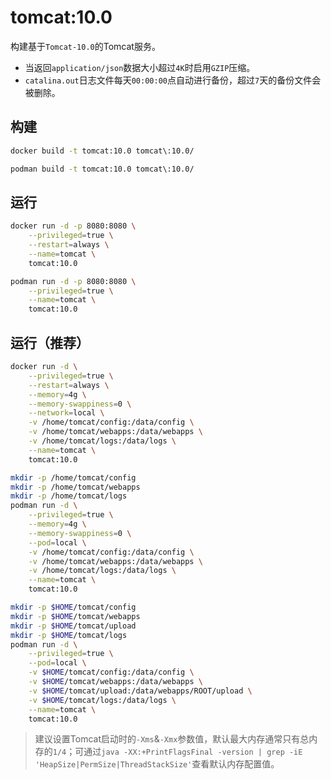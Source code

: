# tomcat:10.0

构建基于`Tomcat-10.0`的Tomcat服务。
- 当返回`application/json`数据大小超过`4K`时启用`GZIP`压缩。
- `catalina.out`日志文件每天`00:00:00`点自动进行备份，超过`7`天的备份文件会被删除。

## 构建
```bash
docker build -t tomcat:10.0 tomcat\:10.0/

podman build -t tomcat:10.0 tomcat\:10.0/
```

## 运行
```bash
docker run -d -p 8080:8080 \
    --privileged=true \
    --restart=always \
    --name=tomcat \
    tomcat:10.0

podman run -d -p 8080:8080 \
    --privileged=true \
    --name=tomcat \
    tomcat:10.0
```

## 运行（推荐）
```bash
docker run -d \
    --privileged=true \
    --restart=always \
    --memory=4g \
    --memory-swappiness=0 \
    --network=local \
    -v /home/tomcat/config:/data/config \
    -v /home/tomcat/webapps:/data/webapps \
    -v /home/tomcat/logs:/data/logs \
    --name=tomcat \
    tomcat:10.0

mkdir -p /home/tomcat/config
mkdir -p /home/tomcat/webapps
mkdir -p /home/tomcat/logs
podman run -d \
    --privileged=true \
    --memory=4g \
    --memory-swappiness=0 \
    --pod=local \
    -v /home/tomcat/config:/data/config \
    -v /home/tomcat/webapps:/data/webapps \
    -v /home/tomcat/logs:/data/logs \
    --name=tomcat \
    tomcat:10.0

mkdir -p $HOME/tomcat/config
mkdir -p $HOME/tomcat/webapps
mkdir -p $HOME/tomcat/upload
mkdir -p $HOME/tomcat/logs
podman run -d \
    --privileged=true \
    --pod=local \
    -v $HOME/tomcat/config:/data/config \
    -v $HOME/tomcat/webapps:/data/webapps \
    -v $HOME/tomcat/upload:/data/webapps/ROOT/upload \
    -v $HOME/tomcat/logs:/data/logs \
    --name=tomcat \
    tomcat:10.0
```

> 建议设置Tomcat启动时的`-Xms`&`-Xmx`参数值，默认最大内存通常只有总内存的`1/4`；可通过`java -XX:+PrintFlagsFinal -version | grep -iE 'HeapSize|PermSize|ThreadStackSize'`查看默认内存配置值。
